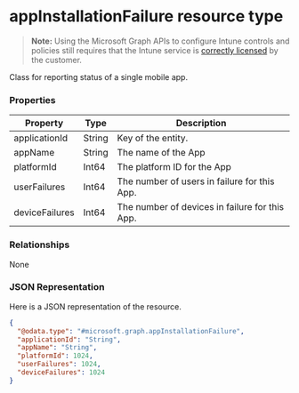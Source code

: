﻿# appInstallationFailure resource type

> **Note:** Using the Microsoft Graph APIs to configure Intune controls and policies still requires that the Intune service is [correctly licensed](https://go.microsoft.com/fwlink/?linkid=839381) by the customer.

Class for reporting status of a single mobile app.
### Properties
|Property|Type|Description|
|---|---|---|
|applicationId|String|Key of the entity.|
|appName|String|The name of the App|
|platformId|Int64|The platform ID for the App|
|userFailures|Int64|The number of users in failure for this App.|
|deviceFailures|Int64|The number of devices in failure for this App.|

### Relationships
None
### JSON Representation
Here is a JSON representation of the resource.
<!-- {
  "blockType": "resource",
  "keyProperty": "id",
  "@odata.type": "microsoft.graph.appInstallationFailure"
}
-->
```json
{
  "@odata.type": "#microsoft.graph.appInstallationFailure",
  "applicationId": "String",
  "appName": "String",
  "platformId": 1024,
  "userFailures": 1024,
  "deviceFailures": 1024
}
```




